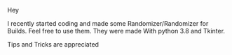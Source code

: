 Hey 

I recently started coding and made some Randomizer/Randomizer for Builds. Feel free to use them. They were made With python 3.8 and Tkinter.

Tips and Tricks are appreciated
